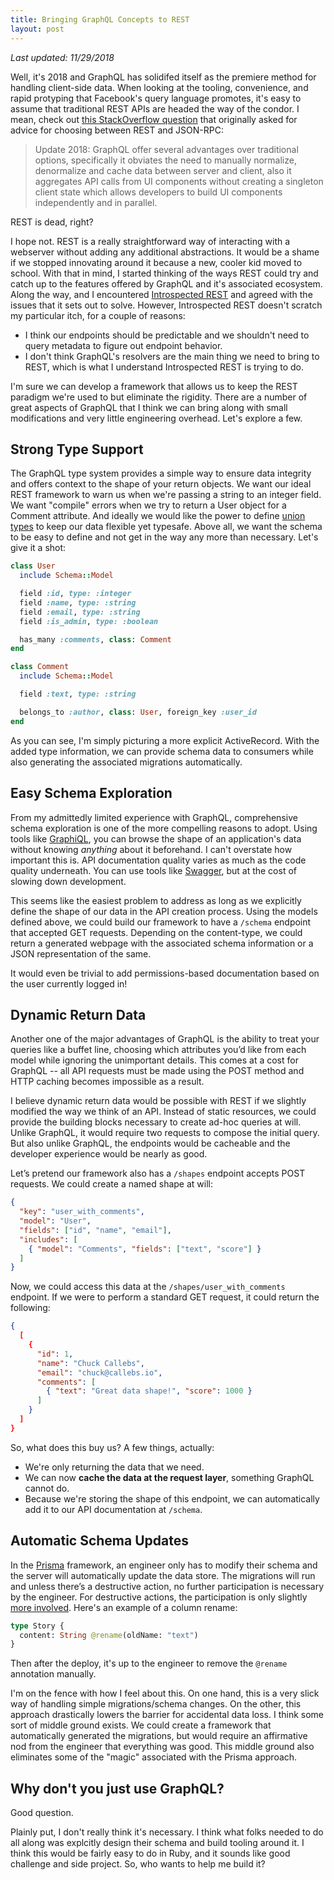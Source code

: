 ```yaml
---
title: Bringing GraphQL Concepts to REST
layout: post
---
```


<em>Last updated: 11/29/2018</em>

Well, it's 2018 and GraphQL has solidifed itself as the premiere method for handling client-side data. When looking at the tooling, convenience, and rapid protyping that Facebook's query language promotes, it's easy to assume that traditional REST APIs are headed the way of the condor. I mean, check out [this StackOverflow question](https://stackoverflow.com/questions/15056878/rest-vs-json-rpc) that originally asked for advice for choosing between REST and JSON-RPC:

> Update 2018: GraphQL offer several advantages over traditional options, specifically it obviates the need to manually normalize, denormalize and cache data between server and client, also it aggregates API calls from UI components without creating a singleton client state which allows developers to build UI components independently and in parallel.

REST is dead, right?

I hope not. REST is a really straightforward way of interacting with a webserver without adding any additional abstractions. It would be a shame if we stopped innovating around it because a new, cooler kid moved to school. With that in mind, I started thinking of the ways REST could try and catch up to the features offered by GraphQL and it's associated ecosystem. Along the way, and I encountered [Introspected REST](https://introspected.rest) and agreed with the issues that it sets out to solve. However, Introspected REST doesn't scratch my particular itch, for a couple of reasons:
- I think our endpoints should be predictable and we shouldn't need to query metadata to figure out endpoint behavior.
- I don't think GraphQL's resolvers are the main thing we need to bring to REST, which is what I understand Introspected REST is trying to do.

I'm sure we can develop a framework that allows us to keep the REST paradigm we're used to but eliminate the rigidity. There are a number of great aspects of GraphQL that I think we can bring along with small modifications and very little engineering overhead. Let's explore a few.

## Strong Type Support

The GraphQL type system provides a simple way to ensure data integrity and offers context to the shape of your return objects. We want our ideal REST framework to warn us when we're passing a string to an integer field. We want "compile" errors when we try to return a User object for a Comment attribute. And ideally we would like the power to define [union types](https://graphql.org/learn/schema/#union-types) to keep our data flexible yet typesafe. Above all, we want the schema to be easy to define and not get in the way any more than necessary. Let's give it a shot:

``` ruby
class User
  include Schema::Model

  field :id, type: :integer
  field :name, type: :string
  field :email, type: :string
  field :is_admin, type: :boolean

  has_many :comments, class: Comment
end

class Comment
  include Schema::Model

  field :text, type: :string

  belongs_to :author, class: User, foreign_key :user_id
end
```

As you can see, I'm simply picturing a more explicit ActiveRecord. With the added type information, we can provide schema data to consumers while also generating the associated migrations automatically.

## Easy Schema Exploration

From my admittedly limited experience with GraphQL, comprehensive schema exploration is one of the more compelling reasons to adopt. Using tools like [GraphiQL](https://github.com/graphql/graphiql), you can browse the shape of an application's data without knowing _anything_ about it beforehand. I can't overstate how important this is. API documentation quality varies as much as the code quality underneath. You can use tools like [Swagger](https://swagger.io/), but at the cost of slowing down development.

This seems like the easiest problem to address as long as we explicitly define the shape of our data in the API creation process. Using the models defined above, we could build our framework to have a `/schema` endpoint that accepted GET requests. Depending on the content-type, we could return a generated webpage with the associated schema information or a JSON representation of the same.

It would even be trivial to add permissions-based documentation based on the user currently logged in!

## Dynamic Return Data
Another one of the major advantages of GraphQL is the ability to treat your queries like a buffet line, choosing which attributes you’d like from each model while ignoring the unimportant details. This comes at a cost for GraphQL -- all API requests must be made using the POST method and HTTP caching becomes impossible as a result.

I believe dynamic return data would be possible with REST if we slightly modified the way we think of an API. Instead of static resources, we could provide the building blocks necessary to create ad-hoc queries at will. Unlike GraphQL, it would require two requests to compose the initial query. But also unlike GraphQL, the endpoints would be cacheable and the developer experience would be nearly as good.

Let’s pretend our framework also has a `/shapes` endpoint accepts POST requests. We could create a named shape at will:

``` json
{
  "key": "user_with_comments",
  "model": "User",
  "fields": ["id", "name", "email"],
  "includes": [
    { "model": "Comments", "fields": ["text", "score"] }
  ]
}
```

Now, we could access this data at the `/shapes/user_with_comments` endpoint. If we were to perform a standard GET request, it could return the following:

``` json
{
  [
    {
      "id": 1,
      "name": "Chuck Callebs",
      "email": "chuck@callebs.io",
      "comments": [
        { "text": "Great data shape!", "score": 1000 }
      ]
    }
  ]
}
```

So, what does this buy us? A few things, actually:

- We're only returning the data that we need.
- We can now **cache the data at the request layer**, something GraphQL cannot do.
- Because we're storing the shape of this endpoint, we can automatically add it to our API documentation at `/schema`.

## Automatic Schema Updates
In the [Prisma](https://www.prisma.io/) framework, an engineer only has to modify their schema and the server will automatically update the data store. The migrations will run and unless there’s a destructive action, no further participation is necessary by the engineer. For destructive actions, the participation is only slightly [more involved](https://www.prisma.io/docs/data-model-and-migrations/migrations-asdf/). Here's an example of a column rename:

``` graphql
type Story {
  content: String @rename(oldName: "text")
}
```

Then after the deploy, it's up to the engineer to remove the `@rename` annotation manually.

I'm on the fence with how I feel about this. On one hand, this is a very slick way of handling simple migrations/schema changes. On the other, this approach drastically lowers the barrier for accidental data loss. I think some sort of middle ground exists. We could create a framework that automatically generated the migrations, but would require an affirmative nod from the engineer that everything was good. This middle ground also eliminates some of the "magic" associated with the Prisma approach.

## Why don't you just use GraphQL?

Good question.

Plainly put, I don't really think it's necessary. I think what folks needed to do all along was explcitly design their schema and build tooling around it. I think this would be fairly easy to do in Ruby, and it sounds like good challenge and side project. So, who wants to help me build it?
